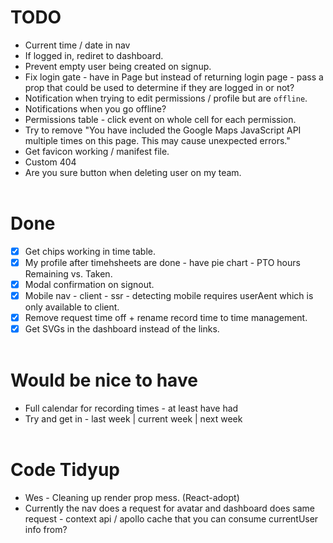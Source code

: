 # TODO 
- Current time / date in nav
- If logged in, rediret to dashboard.
- Prevent empty user being created on signup.
- Fix login gate - have in Page but instead of returning login page - pass a prop that could be used to determine
if they are logged in or not?
- Notification when trying to edit permissions / profile but are `offline`.
- Notifications when you go offline?
- Permissions table - click event on whole cell for each permission.
- Try to remove "You have included the Google Maps JavaScript API multiple times on this page. This may cause unexpected errors."
- Get favicon working / manifest file.
- Custom 404
- Are you sure button when deleting user on my team.
<br/><br/>

# Done 
- [x] Get chips working in time table.
- [x] My profile after timehsheets are done - have pie chart - PTO hours Remaining vs. Taken.
- [x] Modal confirmation on signout.
- [x] Mobile nav - client - ssr - detecting mobile requires userAent which is only available to client.
- [x] Remove request time off + rename record time to time management.
- [x] Get SVGs in the dashboard instead of the links.
<br/><br/>

# Would be nice to have 
- Full calendar for recording times - at least have had
- Try and get in - last week | current week | next week
<br/><br/>

# Code Tidyup
- Wes - Cleaning up render prop mess. (React-adopt)
- Currently the nav does a request for avatar and dashboard does same request - context api / apollo cache that you can consume currentUser info from? 
<br/><br/>